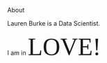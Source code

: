 About 

Lauren Burke is a Data Scientist. 

I am in <span style="font-family:Papyrus; font-size:4em;">LOVE!</span>
